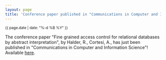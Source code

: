 ```yaml
---
layout: page
title: 'Conference paper published in "Communications in Computer and Information Science"!'
---
```


<small>{{ page.date | date: "%-d %B %Y" }}</small>

The conference paper "Fine grained access control for relational databases by abstract interpretation", by Halder, R., Cortesi, A., has just been published in "Communications in Computer and Information Science"! Available [here](https://doi.org/10.1007/978-3-642-29578-2).
